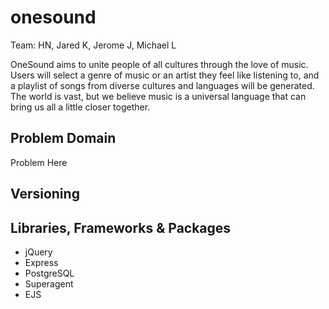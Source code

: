# onesound
Team: HN, Jared K, Jerome J, Michael L

OneSound aims to unite people of all cultures through the love of music. Users will select a genre of music or an artist they feel like listening to, and a playlist of songs from diverse cultures and languages will be generated. The world is vast, but we believe music is a universal language that can bring us all a little closer together.

## Problem Domain
Problem Here

## Versioning

## Libraries, Frameworks & Packages
- jQuery
- Express
- PostgreSQL
- Superagent
- EJS

